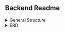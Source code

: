 ## Backend Readme

<details>
    <summary> General Structure</summary>
    <ul style="list-style-type:none;">
        <li>
            <details>
                <summary> config</summary>
                <ul style="list-style-type:none;">
                    <li>db.js</li>
                    <li>blank.env</li>
                </ul>
            </details>
        </li>
        <li>
            <details>
                <summary>controllers</summary>
                <ul style="list-style-type:none;">
                    <li>
                        <details>
                            <summary>v1</summary>
                            <ul style="list-style-type:none;">
                                <li>auth.js</li>
                                <li>campgrounds.js</li>
                                <li>users.js</li>
                            </ul>
                        </details>
                    </li>
                </ul>
            </details>
        </li>
        <li>
            <details>
                <summary>middleware</summary>
                <ul style="list-style-type:none;">
                    <li>async.js</li>
                    <li>auth.js</li>
                    <li>error.js</li>
                    <li>generalQuery.js</li>
                    <li>xssCleanIn.js</li>
                </ul>
            </details>
        </li>
        <li>
            <details>
                <summary>models</summary>
                <ul style="list-style-type:none;">
                    <li>
                        <details>
                            <summary>__tests__</summary>
                            <ul style="list-style-type:none;">
                                <li>State.test.js</li>
                                <li></li>
                            </ul>
                        </details>
                    </li>
                    <li>Campground.js</li>
                    <li>Parks.js</li>
                    <li>Photo.js</li>
                    <li>State.js</li>
                    <li>User.js</li>
                </ul>
            </details>
        </li>
        <li>
            <details>
                <summary>public</summary>
                <ul style="list-style-type:none;">
                    <li>
                        <details>
                            <summary>uploads</summary>
                            <ul style="list-style-type:none;">
                                <li>photo-camp-no-photo.jpg</li>
                                <li>photo-user-no-photo.jpg</li>
                            </ul>
                        </details>
                    </li>
                </ul>
            </details>
        </li>
        <li>
            <details>
                <summary>routes</summary>
                <ul style="list-style-type:none;">
                    <li>
                        <details>
                            <summary>v1</summary>
                            <ul style="list-style-type:none;">
                                <li>auth.js</li>
                                <li>campground.js</li>
                                <li>users.js</li>
                            </ul>
                        </details>
                    </li>
                </ul>
            </details>
        </li>
        <li>
            <details>
                <summary>utils</summary>
                <ul style="list-style-type:none;">
                    <li>ErrorResponse.js</li>
                    <li>geocoder.js</li>
                    <li>sendEmail.js</li>
                </ul>
            </details>
        </li>
        <li>.babelrc</li>
        <li>app.js</li>
        <li>app.test.js</li>
        <li>server.js</li>
    </ul>
</details>

<details>
<summary> ERD</summary>

The image below represents the structure of data as received by a user.
![Received Data ERD](../git_img/erd-received-data.png)

</details>
